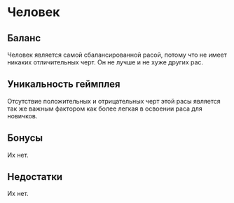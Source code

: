 # Человек

## Баланс

Человек является самой сбалансированной расой, потому что не имеет никаких отличительных черт. Он не лучше и не хуже других рас.

## Уникальность геймплея

Отсутствие положительных и отрицательных черт этой расы является так же важным фактором как более легкая в освоении раса для новичков. 

## Бонусы

Их нет.

## Недостатки

Их нет.
